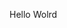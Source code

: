 Hello Wolrd






























































































































































































































































































































